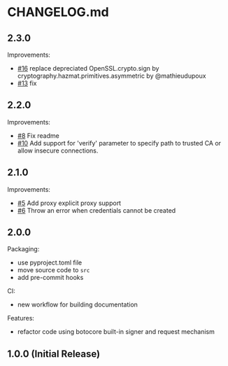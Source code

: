 # CHANGELOG.md


## 2.3.0

Improvements:

 - [#16](https://github.com/awslabs/iam-roles-anywhere-session/pull/16) replace depreciated OpenSSL.crypto.sign by cryptography.hazmat.primitives.asymmetric by @mathieudupoux
 - [#13](https://github.com/awslabs/iam-roles-anywhere-session/issues/13) fix
  

## 2.2.0

Improvements:

 - [#8](https://github.com/awslabs/iam-roles-anywhere-session/pull/8) Fix readme
 - [#10](https://github.com/awslabs/iam-roles-anywhere-session/pull/10) Add support for 'verify' parameter to specify path to trusted CA or allow insecure connections.


## 2.1.0

Improvements:

 - [#5](https://github.com/awslabs/iam-roles-anywhere-session/pull/5) Add proxy explicit proxy support
 - [#6](https://github.com/awslabs/iam-roles-anywhere-session/pull/6) Throw an error when credentials cannot be created


## 2.0.0

Packaging:

  - use pyproject.toml file
  - move source code to `src`
  - add pre-commit hooks

CI:

  - new workflow for building documentation

Features:

  - refactor code using botocore built-in signer and request mechanism

## 1.0.0 (Initial Release)
